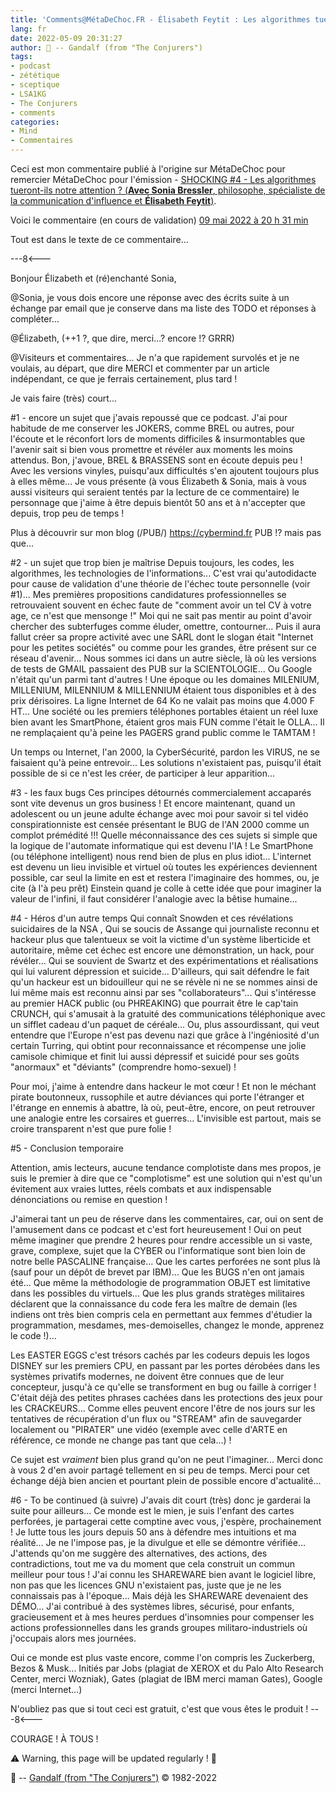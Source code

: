 ```yaml
---
title: 'Comments@MétaDeChoc.FR - Élisabeth Feytit : Les algorithmes tueront-ils notre attention ?'
lang: fr
date: 2022-05-09 20:31:27
author: 🧙 -- Gandalf (from "The Conjurers")
tags:
- podcast
- zététique
- sceptique
- LSA1KG
- The Conjurers
- comments
categories:
- Mind
- Commentaires
---
```


Ceci est mon commentaire publié à l'origine sur MétaDeChoc pour remercier MétaDeChoc pour l'émission - [SHOCKING #4 - Les algorithmes tueront-ils notre attention ? (**Avec Sonia Bressler**, philosophe, spécialiste de la communication d'influence et **Élisabeth Feytit**)](https://metadechoc.fr/podcast/les-algorithmes-tueront-ils-notre-attention/).

Voici le commentaire (en cours de validation) [09 mai 2022 à 20 h 31 min](https://metadechoc.fr/podcast/les-algorithmes-tueront-ils-notre-attention/#comment-1212)

Tout est dans le texte de ce commentaire...

<!-- more -->

---8<---

Bonjour Élizabeth et (ré)enchanté Sonia,

@Sonia, je vous dois encore une réponse avec des écrits suite à un échange par email que je conserve dans ma liste des TODO et réponses à compléter...

@Élizabeth, (++1 ?, que dire, merci...? encore !? GRRR)

@Visiteurs et commentaires...
Je n'a que rapidement survolés et je ne voulais, au départ, que dire MERCI et commenter par un article indépendant, ce que je ferrais certainement, plus tard !

Je vais faire (très) court...

#1 - encore un sujet que j'avais repoussé que ce podcast.
J'ai pour habitude de me conserver les JOKERS, comme BREL ou autres, pour l'écoute et le réconfort lors de moments difficiles & insurmontables que l'avenir sait si bien vous promettre et révéler aux moments les moins attendus.
Bon, j'avoue, BREL & BRASSENS sont en écoute depuis peu !
Avec les versions vinyles, puisqu'aux difficultés s'en ajoutent toujours plus à elles même...
Je vous présente (à vous Élizabeth & Sonia, mais à vous aussi visiteurs qui seraient tentés par la lecture de ce commentaire) le personnage que j'aime à être depuis bientôt 50 ans et à n'accepter que depuis, trop peu de temps !

Plus à découvrir sur mon blog (/PUB/) https://cybermind.fr
PUB !?
mais pas que...

#2 - un sujet que trop bien je maîtrise
Depuis toujours, les codes, les algorithmes, les technologies de l'informations...
C'est vrai qu'autodidacte pour cause de validation d'une théorie de l'échec toute personnelle (voir #1)...
Mes premières propositions candidatures professionnelles se retrouvaient souvent en échec faute de "comment avoir un tel CV à votre age, ce n'est que mensonge !"
Moi qui ne sait pas mentir au point d'avoir chercher des subterfuges comme éluder, omettre, contourner...
Puis il aura fallut créer sa propre activité avec une SARL dont le slogan était "Internet pour les petites sociétés" ou comme pour les grandes, être présent sur ce réseau d'avenir...
Nous sommes ici dans un autre siècle, là où les versions de tests de GMAIL passaient des PUB sur la SCIENTOLOGIE...
Ou Google n'était qu'un parmi tant d'autres !
Une époque ou les domaines MILENIUM, MILLENIUM, MILENNIUM & MILLENNIUM étaient tous disponibles et à des prix dérisoires.
La ligne Internet de 64 Ko ne valait pas moins que 4.000 F HT...
Une société ou les premiers téléphones portables étaient un réel luxe bien avant les SmartPhone, étaient gros mais FUN comme l'était le OLLA...
Il ne remplaçaient qu'à peine les PAGERS grand public comme le TAMTAM !

Un temps ou Internet, l'an 2000, la CyberSécurité, pardon les VIRUS, ne se faisaient qu'à peine entrevoir...
Les solutions n'existaient pas, puisqu'il était possible de si ce n'est les créer, de participer à leur apparition...

#3 - les faux bugs
Ces principes détournés commercialement accaparés sont vite devenus un gros business !
Et encore maintenant, quand un adolescent ou un jeune adulte échange avec moi pour savoir si tel vidéo conspirationniste est censée présentant le BUG de l'AN 2000 comme un complot prémédité !!!
Quelle méconnaissance des ces sujets si simple que la logique de l'automate informatique qui est devenu l'IA !
Le SmartPhone (ou téléphone intelligent) nous rend bien de plus en plus idiot...
L'internet est devenu un lieu invisible et virtuel où toutes les expériences deviennent possible, car seul la limite en est et restera l'imaginaire des hommes, ou, je cite (à l'à peu prêt) Einstein quand je colle à cette idée que pour imaginer la valeur de l'infini, il faut considérer l'analogie avec la bêtise humaine...

#4 - Héros d'un autre temps
Qui connaît Snowden et ces révélations suicidaires de la NSA ,
Qui se soucis de Assange qui journaliste reconnu et hackeur plus que talentueux se voit la victime d'un système liberticide et autoritaire, même cet échec est encore une démonstration, un hack, pour révéler...
Qui se souvient de Swartz et des expérimentations et réalisations qui lui valurent dépression et suicide...
D'ailleurs, qui sait défendre le fait qu'un hackeur est un bidouilleur qui ne se révèle ni ne se nommes ainsi de lui même mais est reconnu ainsi par ses "collaborateurs"...
Qui s'intéresse au premier HACK public (ou PHREAKING) que pourrait être le cap'tain CRUNCH, qui s'amusait à la gratuité des communications téléphonique avec un sifflet cadeau d'un paquet de céréale...
Ou, plus assourdissant, qui veut entendre que l'Europe n'est pas devenu nazi que grâce à l'ingéniosité d'un certain Turring, qui obtint pour reconnaissance et récompense une jolie camisole chimique et finit lui aussi dépressif et suicidé pour ses goûts "anormaux" et "déviants" (comprendre homo-sexuel) !

Pour moi, j'aime à entendre dans hackeur le mot cœur !
Et non le méchant pirate boutonneux, russophile et autre déviances qui porte l'étranger et l'étrange en ennemis à abattre, là où, peut-être, encore, on peut retrouver une analogie entre les corsaires et guerres...
L'invisible est partout, mais se croire transparent n'est que pure folie !

#5 - Conclusion temporaire

Attention, amis lecteurs, aucune tendance complotiste dans mes propos, je suis le premier à dire que ce "complotisme" est une solution qui n'est qu'un évitement aux vraies luttes, réels combats et aux indispensable dénonciations ou remise en question !

J'aimerai tant un peu de réserve dans les commentaires, car, oui on sent de l'amusement dans ce podcast et c'est fort heureusement !
Oui on peut même imaginer que prendre 2 heures pour rendre accessible un si vaste, grave, complexe, sujet que la CYBER ou l'informatique sont bien loin de notre belle PASCALINE française...
Que les cartes perforées ne sont plus là (sauf pour un dépôt de brevet par IBM)...
Que les BUGS n'en ont jamais été...
Que même la méthodologie de programmation OBJET est limitative dans les possibles du virtuels...
Que les plus grands stratèges militaires déclarent que la connaissance du code fera les maître de demain (les indiens ont très bien compris cela en permettant aux femmes d'étudier la programmation, mesdames, mes-demoiselles, changez le monde, apprenez le code !)...

Les EASTER EGGS c'est trésors cachés par les codeurs depuis les logos DISNEY sur les premiers CPU, en passant par les portes dérobées dans les systèmes privatifs modernes, ne doivent être connues que de leur concepteur, jusqu'à ce qu'elle se transforment en bug ou faille à corriger !
C'était déjà des petites phrases cachées dans les protections des jeux pour les CRACKEURS...
Comme elles peuvent encore l'être de nos jours sur les tentatives de récupération d'un flux ou "STREAM" afin de sauvegarder localement ou "PIRATER" une vidéo (exemple avec celle d'ARTE en référence, ce monde ne change pas tant que cela...) !

Ce sujet est *vraiment* bien plus grand qu'on ne peut l'imaginer...
Merci donc à vous 2 d'en avoir partagé tellement en si peu de temps.
Merci pour cet échange déjà bien ancien et pourtant plein de possible encore d'actualité...

#6 - To be continued (à suivre)
J'avais dit court (très) donc je garderai la suite pour ailleurs...
Ce monde est le mien, je suis l'enfant des cartes perforées, je partagerai cette comptine avec vous, j'espère, prochainement !
Je lutte tous les jours depuis 50 ans à défendre mes intuitions et ma réalité...
Je ne l'impose pas, je la divulgue et elle se démontre vérifiée...
J'attends qu'on me suggère des alternatives, des actions, des contradictions, tout me va du moment que cela construit un commun meilleur pour tous !
J'ai connu les SHAREWARE bien avant le logiciel libre, non pas que les licences GNU n'existaient pas, juste que je ne les connaissais pas à l'époque...
Mais déjà les SHAREWARE devenaient des DÉMO...
J'ai contribué à des systèmes libres, sécurisé, pour enfants, gracieusement et à mes heures perdues d'insomnies pour compenser les actions professionnelles dans les grands groupes militaro-industriels où j'occupais alors mes journées.

Oui ce monde est plus vaste encore, comme l'on compris les Zuckerberg, Bezos & Musk...
Initiés par Jobs (plagiat de XEROX et du Palo Alto Research Center, merci Wozniak), Gates (plagiat de IBM merci maman Gates), Google (merci Internet...)

N'oubliez pas que si tout ceci est gratuit, c'est que vous êtes le produit !
---8<---

COURAGE !
À TOUS !

⚠️ Warning, this page will be updated regularly ! 👀

🧙 -- [Gandalf (from "The Conjurers")](mailto:Gandalf@Gk2.NET?subject=The%20Conjurers%20%3F) ©️ 1982-2022